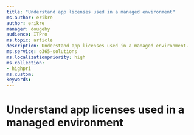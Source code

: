 ```yaml
---
title: "Understand app licenses used in a managed environment"
ms.author: erikre
author: erikre
manager: dougeby
audience: ITPro
ms.topic: article
description: Understand app licenses used in a managed environment.
ms.service: o365-solutions
ms.localizationpriority: high
ms.collection:
- highpri
ms.custom:
keywords:
---
```


# Understand app licenses used in a managed environment


